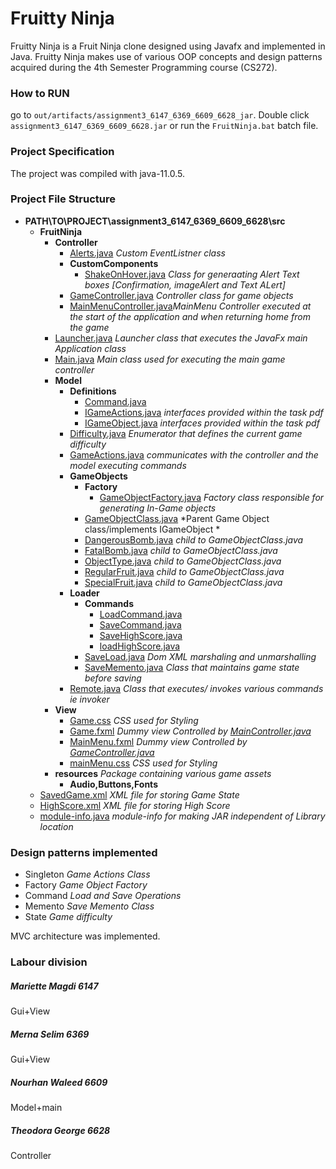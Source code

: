 # Fruitty Ninja
Fruitty Ninja is a Fruit Ninja clone designed using Javafx and implemented in Java. Fruitty Ninja makes use of various OOP concepts and design patterns acquired during the 4th Semester Programming course (CS272).

### How to RUN
 go to ```out/artifacts/assignment3_6147_6369_6609_6628_jar```. Double click ```assignment3_6147_6369_6609_6628.jar``` or run the ```FruitNinja.bat``` batch file.

### Project Specification
The project was compiled with java-11.0.5.

### Project File Structure

- __PATH\\TO\PROJECT\\assignment3\_6147\_6369\_6609\_6628\\src__
   - __FruitNinja__
     - __Controller__
       - [Alerts.java](FruitNinja/Controller/Alerts.java) *Custom EventListner class* 
       - __CustomComponents__
         - [ShakeOnHover.java](FruitNinja/Controller/CustomComponents/ShakeOnHover.java) *Class for generaating Alert Text boxes [Confirmation, imageAlert and Text ALert]*
       - [GameController.java](FruitNinja/Controller/GameController.java) *Controller class for game objects*
       - [MainMenuController.java](FruitNinja/Controller/MainMenuController.java)*MainMenu Controller executed at the start of the application and when returning home from the game* 
     - [Launcher.java](FruitNinja/Launcher.java) *Launcher class that executes the JavaFx main Application class*
     - [Main.java](FruitNinja/Main.java) *Main class used for executing the main game controller*
     - __Model__
       - __Definitions__
         - [Command.java](FruitNinja/Model/Definitions/Command.java)
         - [IGameActions.java](FruitNinja/Model/Definitions/IGameActions.java) *interfaces provided within the task pdf* 
         - [IGameObject.java](FruitNinja/Model/Definitions/IGameObject.java) *interfaces provided within the task pdf*
       - [Difficulty.java](FruitNinja/Model/Difficulty.java) *Enumerator that defines the current game difficulty*
       - [GameActions.java](FruitNinja/Model/GameActions.java) *communicates with the controller and the model executing commands*
       - __GameObjects__
         - __Factory__
           - [GameObjectFactory.java](FruitNinja/Model/GameObjects/Factory/GameObjectFactory.java) *Factory class responsible for generating In-Game objects*
         - [GameObjectClass.java](FruitNinja/Model/GameObjects/GameObjectClass.java) *Parent Game Object class/implements IGameObject *
         - [DangerousBomb.java](FruitNinja/Model/GameObjects/DangerousBomb.java) *child to GameObjectClass.java*
         - [FatalBomb.java](FruitNinja/Model/GameObjects/FatalBomb.java) *child to GameObjectClass.java*
         - [ObjectType.java](FruitNinja/Model/GameObjects/ObjectType.java) *child to GameObjectClass.java*
         - [RegularFruit.java](FruitNinja/Model/GameObjects/RegularFruit.java) *child to GameObjectClass.java*
         - [SpecialFruit.java](FruitNinja/Model/GameObjects/SpecialFruit.java) *child to GameObjectClass.java*
       - __Loader__
         - __Commands__
           - [LoadCommand.java](FruitNinja/Model/Loader/Commands/LoadCommand.java)
           - [SaveCommand.java](FruitNinja/Model/Loader/Commands/SaveCommand.java)
           - [SaveHighScore.java](FruitNinja/Model/Loader/Commands/SaveHighScore.java)
           - [loadHighScore.java](FruitNinja/Model/Loader/Commands/loadHighScore.java)
         - [SaveLoad.java](FruitNinja/Model/Loader/SaveLoad.java) *Dom XML marshaling and unmarshalling*
         - [SaveMemento.java](FruitNinja/Model/Loader/SaveMemento.java) *Class that maintains game state before saving*
       - [Remote.java](FruitNinja/Model/Remote.java) *Class that executes/ invokes various commands ie invoker*
     - __View__
       - [Game.css](FruitNinja/View/Game.css) *CSS used for Styling*
       - [Game.fxml](FruitNinja/View/Game.fxml) *Dummy view Controlled by [MainController.java](FruitNinja/Controller/MainMenuController.java)*
       - [MainMenu.fxml](FruitNinja/View/MainMenu.fxml) *Dummy view Controlled by [GameController.java](FruitNinja/Controller/GameController.java)*
       - [mainMenu.css](FruitNinja/View/mainMenu.css) *CSS used for Styling*
     - __resources__ *Package containing various game assets*
       - __Audio,Buttons,Fonts__
   - [SavedGame.xml](SavedGame.xml) *XML file for storing Game State*
   - [HighScore.xml](HighScore.xml) *XML file for storing High Score*
   - [module\-info.java](module-info.java) *module-info for making JAR independent of Library location*

### Design patterns implemented
* Singleton _Game Actions Class_
* Factory   _Game Object Factory_
* Command   _Load and Save Operations_
* Memento   _Save Memento Class_
* State     _Game difficulty_

MVC architecture was implemented.

### Labour division
#####  *Mariette Magdi 6147*
Gui+View
##### *Merna Selim  6369*
Gui+View
##### *Nourhan Waleed     6609*
Model+main
##### *Theodora George 6628*
Controller
